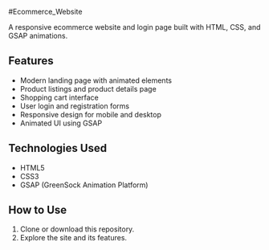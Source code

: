 #Ecommerce_Website

A responsive ecommerce website and login page built with HTML, CSS, and GSAP animations.

## Features
- Modern landing page with animated elements
- Product listings and product details page
- Shopping cart interface
- User login and registration forms
- Responsive design for mobile and desktop
- Animated UI using GSAP

## Technologies Used
- HTML5
- CSS3
- GSAP (GreenSock Animation Platform)

## How to Use
1. Clone or download this repository.
2. Explore the site and its features.
